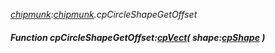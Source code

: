 _[chipmunk](../../modules/chipmunk/chipmunk-module.md):[chipmunk](../../modules/chipmunk/chipmunk-module.md).cpCircleShapeGetOffset_
##### Function cpCircleShapeGetOffset:[cpVect](../../modules/chipmunk/chipmunk-cpvect.md)( shape:[cpShape](../../modules/chipmunk/chipmunk-cpshape.md) )
